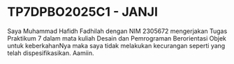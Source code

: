 # TP7DPBO2025C1 - JANJI
Saya Muhammad Hafidh Fadhilah dengan NIM 2305672 mengerjakan Tugas Praktikum 7 dalam mata kuliah Desain dan Pemrograman Berorientasi Objek untuk keberkahanNya maka saya tidak melakukan kecurangan seperti yang telah dispesifikasikan. Aamiin.
